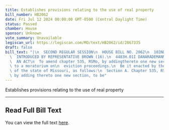 ```yaml
---
title: Establishes provisions relating to the use of real property
bill_number: HB2062
date: Fri Jul 12 2024 00:00:00 GMT-0500 (Central Daylight Time)
status: Passed
chamber: House
sponsor: Unknown
vote_summary: Unavailable
legiscan_url: https://legiscan.com/MO/text/HB2062/id/2867335
draft: false
bill_text: "|\n  SECOND REGULAR SESSION\n  HOUSE BILL NO. 2062\n  102ND GENERAL ASSEMBLY\n\
  \  INTRODUCED BY REPRESENTATIVE BROWN (16).\n  4483H.01I DANARADEMANMILLER,ChiefClerk\n\
  \  AN ACT\n  To amend chapter 535, RSMo, by addingthereto one new section relating\
  \ to a moratorium on\n  eviction proceedings.\n  Be it enacted by the General Assembly\
  \ of the state of Missouri, as follows:\n  Section A. Chapter 535, RSMo, is amended\
  \ by adding thereto one new section, to be"
---
```

Establishes provisions relating to the use of real property

---

## Read Full Bill Text

You can view the full text [here](https://legiscan.com/MO/text/HB2062/id/2867335).
